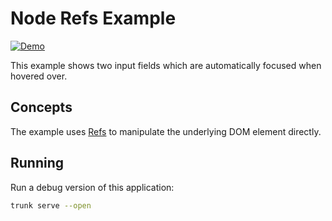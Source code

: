 # Node Refs Example

[![Demo](https://img.shields.io/website?label=demo&url=https%3A%2F%2Fexamples.yew.rs%2Fnode_refs)](https://examples.yew.rs/node_refs)

This example shows two input fields which are automatically focused when hovered over.

## Concepts

The example uses [Refs](https://yew.rs/docs/concepts/components/refs/) to
manipulate the underlying DOM element directly.

## Running

Run a debug version of this application:

```bash
trunk serve --open
```